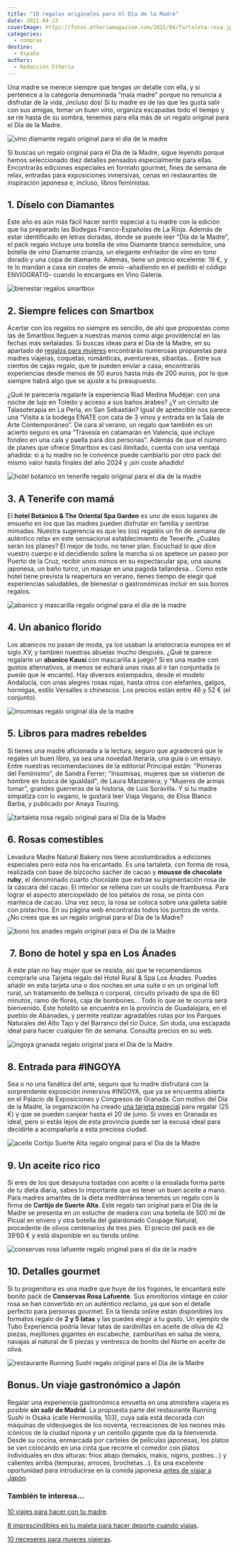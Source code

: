 ```yaml
---
title: "10 regalos originales para el Día de la Madre"
date: 2021-04-23
coverImage: https://fotos.etheriamagazine.com/2021/04/Tartaleta-rosa.jpg
categories: 
  - compras
destino: 
  - España
authors: 
  - Redacción Etheria
---
```


Una madre se merece siempre que tengas un detalle con ella, y si pertenece a la 
categoría denominada “mala madre” porque no renuncia a disfrutar de la vida, ¡incluso 
dos! Si tu madre es de las que les gusta salir con sus amigas, tomar un buen vino, 
organiza escapadas todo el tiempo y se ríe hasta de su sombra, tenemos para ella más de 
un regalo original para el Día de la Madre. 

![vino diamante regalo original para el dia de la madre](https://fotos.etheriamagazine.com/2021/04/vino-diamante-dia-madre.jpg "Pack Diamante para el Día de la Madre.")

Si buscas un regalo original para el Día de la Madre, sigue leyendo porque hemos 
seleccionado diez detalles pensados especialmente para ellas. Encontrarás ediciones 
especiales en formato gourmet, fines de semana de relax, entradas para exposiciones 
inmersivas, cenas en restaurantes de inspiración japonesa e, incluso, libros feministas. 

## 1\. Díselo con Diamantes

Este año es aún más fácil hacer sentir especial a tu madre con la edición que ha 
preparado las Bodegas Franco-Españolas de La Rioja. Además de estar identificado en 
letras doradas, donde se puede leer "Día de la Madre", el pack regalo incluye una 
botella de vino Diamante blanco semidulce, una botella de vino Diamante crianza, un 
elegante enfriador de vino en tono dorado y una copa de diamante. Además, tiene un 
precio excelente: 19 €, y te lo mandan a casa sin costes de envío –añadiendo en el 
pedido el código ENVIOGRATIS– cuando lo encargues en Vino Galería. 

![bienestar regalos smartbox](https://fotos.etheriamagazine.com/2021/04/regalos-originales-mujeres.jpg "Regalos originales de Smartbox.© Alain Caishan")

## 2\. Siempre felices con Smartbox

Acertar con los regalos no siempre es sencillo, de ahí que propuestas como las de 
Smartbox lleguen a nuestras manos como algo providencial en las fechas más señaladas. Si 
buscas ideas para el Día de la Madre, en su apartado de [regalos para 
mujeres](https://www.smartbox.com/es/caja-regalo-para-ella/) encontrarás numerosas 
propuestas para madres viajeras, coquetas, románticas, aventureras, sibaritas… Entre sus 
cientos de cajas regalo, que te pueden enviar a casa, encontrarás experiencias desde 
menos de 50 euros hasta más de 200 euros, por lo que siempre habrá algo que se ajuste a 
tu presupuesto. 

¿Qué te parecería regalarle la experiencia Riad Medina Mudéjar: con una noche de lujo en 
Toledo y acceso a sus baños árabes? ¿Y un circuito de Talasoterapia en La Perla, en San 
Sebastián? Igual de apetecible nos parece una “Visita a la bodega ENATE con cata de 3 
vinos y entrada en la Sala de Arte Contemporáneo”. De cara al verano, un regalo que 
también es un acierto seguro es una “Travesía en catamarán en Valencia, que incluye 
fondeo en una cala y paella para dos personas”. Además de que el número de planes que 
ofrece Smartbox es casi ilimitado, cuenta con una ventaja añadida: si a tu madre no le 
convence puede cambiarlo por otro pack del mismo valor hasta finales del año 2024 y ¡sin 
coste añadido! 

![hotel botanico en tenerife regalo original para el dia de la madre](https://fotos.etheriamagazine.com/2021/04/hotel-botanico-Bill-Clinton-Suite-Jacuzzi.jpg "Suite con jacuzzi Bill Clinton, del Hotel Botánico.")

## 3\. A Tenerife con mamá

El **hotel Botánico & The Oriental Spa Garden** es uno de esos lugares de ensueño en los 
que las madres pueden disfrutar en familia y sentirse mimadas. Nuestra sugerencia es que 
les (os) regaléis un fin de semana de auténtico relax en este sensacional 
establecimiento de Tenerife. ¿Cuáles serán los planes? El mejor de todo, no tener plan. 
Escuchad lo que dice vuestro cuerpo e id decidiendo sobre la marcha si os apetece un 
paseo por Puerto de la Cruz, recibir unos mimos en su espectacular spa, una sauna 
japonesa, un baño turco, un masaje en una pagoda tailandesa… Como este hotel tiene 
prevista la reapertura en verano, tienes tiempo de elegir qué experiencias saludables, 
de bienestar o gastronómicas incluir en sus bonos regalos. 

![abanico y mascarilla regalo original para el dia de la madre](https://fotos.etheriamagazine.com/2021/04/pack-andalucia-abanico-regalo.jpg "Pack Kausi Andalucía de abanico y mascarilla.")

## 4\. Un abanico florido

Los abanicos no pasan de moda, ya los usaban la aristocracia europea en el siglo XV, y 
también nuestras abuelas mucho después. ¿Qué te parece regalarle un **abanico Kausi** 
con mascarilla a juego? Si es una madre con gustos alternativos, al menos se echará unas 
risas al ir tan conjuntada (o puede que le encante). Hay diversos estampados, desde el 
modelo Andalucía, con unas alegres rosas rojas, hasta otros con elefantes, galgos, 
hormigas, estilo Versalles o chinescos. Los precios están entre 46 y 52 € (el conjunto). 

![insumisas regalo original dia de la madre](https://fotos.etheriamagazine.com/2021/04/insumisas-libro-feminista.jpg "Libro Insumisas. Ed. Principal")

## 5\. Libros para madres rebeldes

Si tienes una madre aficionada a la lectura, seguro que agradecerá que le regales un 
buen libro, ya sea una novedad literaria, una guía o un ensayo. Entre nuestras 
recomendaciones de la editorial Principal están: "Pioneras del Feminismo", de Sandra 
Ferrer; "Insumisas, mujeres que se vistieron de hombre en busca de igualdad", de Laura 
Manzanera; y "Mujeres de armas tomar", grandes guerreras de la historia, de Luis 
Soravilla. Y si tu madre simpatiza con lo vegano, le gustará leer Viaja Vegano, de Elisa 
Blanco Barba, y publicado por Anaya Touring. 

![tartaleta rosa regalo original para el Dia de la Madre](https://fotos.etheriamagazine.com/2021/04/Tartaleta-rosa.jpg "Tartaleta en forma de rosa de Levadura Madre.")

## 6\. Rosas comestibles

Levadura Madre Natural Bakery nos tiene acostumbrados a ediciones especiales pero esta 
nos ha encantado. Es una tartaleta, con forma de rosa, realizada con base de bizcocho 
sacher de cacao y **mousse de chocolate ruby**, el denominado cuarto chocolate que 
extrae su pigmentación rosa de la cáscara del cacao. El interior se rellena con un 
coulis de frambuesa. Para lograr el aspecto aterciopelado de los pétalos de rosa, se 
pinta con manteca de cacao. Una vez seco, la rosa se coloca sobre una galleta sablé con 
pistachos. En su página web encontrarás todos los puntos de venta. ¿No crees que es un 
regalo original para el Día de la Madre? 

![bono los anades regalo original para el Dia de la Madre](https://fotos.etheriamagazine.com/2019/07/Hotel-Los-anades-guadalajara.jpg "Fachada del hotel rural Los Ánades.")

##  7. Bono de hotel y spa en Los Ánades

A este plan no hay mujer que se resista, así que te recomendamos comprarle una Tarjeta 
regalo del Hotel Rural & Spa Los Ánades. Puedes añadir en esta tarjeta una o dos noches 
en una suite o en un original loft rural, un tratamiento de belleza o corporal, circuito 
privado de spa de 60 minutos, ramo de flores, caja de bombones… Todo lo que se te ocurra 
será bienvenido. Este hotelito se encuentra en la provincia de Guadalajara, en el pueblo 
de Abánades, y permite realizar agradables rutas por los Parques Naturales del Alto Tajo 
y del Barranco del río Dulce. Sin duda, una escapada ideal para hacer cualquier fin de 
semana. Consulta precios en su web. 

![ingoya granada regalo original para el Dia de la Madre](https://fotos.etheriamagazine.com/2021/04/expo-inngoya-granada.jpg "Exposición inmersiva #INGOYA, en Granada.")

## 8\. Entrada para #INGOYA

Sea o no una fanática del arte, seguro que tu madre disfrutará con la sorprendente 
exposición inmersiva #INGOYA, que ya se encuentra abierta en el Palacio de Exposiciones 
y Congresos de Granada. Con motivo del Día de la Madre, la organización ha creado [una 
tarjeta especial](http://www.ingoya.com/) para regalar (25 €) y que se pueden canjear 
hasta el 20 de junio. Si vives en Granada es ideal, pero si estás lejos de esta 
provincia puede ser la excusa ideal para decidirte a acompañarla a esta preciosa ciudad. 

![aceite Cortijo Suerte Alta regalo original para el Dia de la Madre](https://fotos.etheriamagazine.com/2021/04/aceite-suerte-Alta.jpg "Pack de aceite del Cortijo Suerte Alta.")

## 9\. Un aceite rico rico

Si eres de los que desayuna tostadas con aceite o la ensalada forma parte de tu dieta 
diaria, sabes lo importante que es tener un buen aceite a mano. Para madres amantes de 
la dieta mediterránea tenemos un regalo con la firma de **Cortijo de Suerte Alta**. Este 
regalo tan original para el Día de la Madre se presenta en un estuche de madera con una 
botella de 500 ml de Picual en envero y otra botella del galardonado Coupage Natural, 
procedente de olivos centenarios de tres pies. El precio del pack es de 39’60 € y está 
disponible en su tienda online. 

![conservas rosa lafuente regalo original para el dia de la madre](https://fotos.etheriamagazine.com/2021/04/Rosa-Lafuente-latas.jpg "Conservas de Rosa Lafuente.")

## 10\. Detalles gourmet

Si tu progenitora es una madre que huye de los fogones, le encantará este bonito pack de 
**Conservas Rosa Lafuente**. Sus envoltorios vintage en color rosa se han convertido en 
un auténtico reclamo, ya que son el detalle perfecto para personas gourmet. En la tienda 
online están disponibles los formatos regalo de **2 y 5 latas** y las puedes elegir a tu 
gusto. Un ejemplo de Tubo Experiencia podría llevar latas de sardinillas en aceite de 
oliva de 42 piezas, mejillones gigantes en escabeche, zamburiñas en salsa de vieira, 
navajas al natural de 6 piezas y ventresca de bonito del Norte en aceite de oliva. 

![restaurante Running Sushi regalo original para el Dia de la Madre](https://fotos.etheriamagazine.com/2021/04/restaurante-running-sushi.jpg "Restaurante Running Sushi, en Madrid.")

## Bonus. Un viaje gastronómico a Japón

Regalar una experiencia gastronómica envuelta en una atmósfera viajera es posible **sin 
salir de Madrid**. La propuesta parte del restaurante Running Sushi in Osaka (calle 
Hermosilla, 103), cuya sala está decorada con máquinas de videojuegos de los noventa, 
recreaciones de los neones más icónicos de la ciudad nipona y un centollo gigante que da 
la bienvenida. Desde su cocina, enmarcada por carteles de películas japonesas, los 
platos se van colocando en una cinta que recorre el comedor con platos individuales en 
dos alturas: fríos abajo (temakis, makis, nigiris, postres…) y calientes arriba 
(tempuras, arroces, brochetas…). Es una excelente oportunidad para introducirse en la 
comida japonesa [antes de viajar a 
Japón](https://etheriamagazine.com/2019/06/18/como-organizar-un-viaje-a-japon/). 

### También te interesa...

[10 viajes para hacer con tu 
madre](https://etheriamagazine.com/2021/04/19/10-viajes-para-hacer-con-madres-viajeras/). 

[8 imprescindibles en tu maleta para hacer deporte cuando 
viajas](https://etheriamagazine.com/2020/10/19/8-imprescindibles-maleta-para-hacer-deporte/). 

[10 neceseres para mujeres 
viajeras](https://etheriamagazine.com/2019/10/10/10-neceseres-viaje-o-regalos-para-mujeres-viajeras/).
